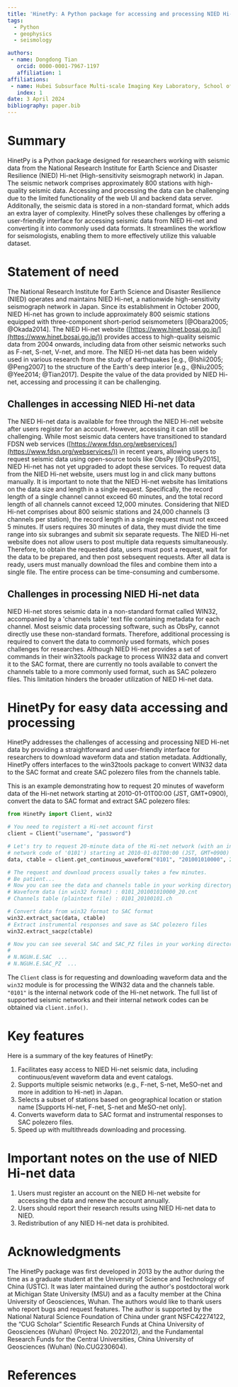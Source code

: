 ```yaml
---
title: 'HinetPy: A Python package for accessing and processing NIED Hi-net seismic data'
tags:
  - Python
  - geophysics
  - seismology

authors:
 - name: Dongdong Tian
   orcid: 0000-0001-7967-1197
   affiliation: 1
affiliations:
 - name: Hubei Subsurface Multi-scale Imaging Key Laboratory, School of Geophysics and Geomatics, China University of Geosciences, Wuhan 430074, China
   index: 1
date: 3 April 2024
bibliography: paper.bib
---
```


# Summary

HinetPy is a Python package designed for researchers working with seismic data from the
National Research Institute for Earth Science and Disaster Resilience (NIED) Hi-net
(High-sensitivity seismograph network) in Japan. The seismic network comprises approximately
800 stations with high-quality seismic data. Accessing and processing the data can be
challenging due to the limited functionality of the web UI and backend data server.
Additonally, the seismic data is stored in a non-standard format, which adds an extra
layer of complexity. HinetPy solves these challenges by offering a user-friendly interface
for accessing seismic data from NIED Hi-net and converting it into commonly used data
formats. It streamlines the workflow for seismologists, enabling them to more effectively
utilize this valuable dataset.

# Statement of need

The National Research Institute for Earth Science and Disaster Resilience (NIED) operates
and maintains NIED Hi-net, a nationwide high-sensitivity seismograph network in Japan.
Since its establishment in October 2000, NIED Hi-net has grown to include approximately
800 seismic stations equipped with three-component short-period seismometers [@Obara2005; @Okada2014].
The NIED Hi-net website ([https://www.hinet.bosai.go.jp/](https://www.hinet.bosai.go.jp/))
provides access to high-quality seismic data from 2004 onwards, including data from
other seismic networks such as F-net, S-net, V-net, and more. The NIED Hi-net data has
been widely used in various research from the study of earthquakes [e.g., @Ishii2005; @Peng2007]
to the structure of the Earth's deep interior [e.g., @Niu2005; @Yee2014; @Tian2017].
Despite the value of the data provided by NIED Hi-net, accessing and processing it can be challenging.

## Challenges in accessing NIED Hi-net data

The NIED Hi-net data is available for free through the NIED Hi-net website after users
register for an account. However, accessing it can still be challenging. While most seismic
data centers have transitioned to standard FDSN web services
([https://www.fdsn.org/webservices/](https://www.fdsn.org/webservices/)) in recent years,
allowing users to request seismic data using open-source tools like ObsPy [@ObsPy2015],
NIED Hi-net has not yet upgraded to adopt these services. To request data
from the NIED Hi-net website, users must log in and click many buttons manually.
It is important to note that the NIED Hi-net website has limitations on the data
size and length in a single request. Specifically, the record length of a single channel
cannot exceed 60 minutes, and the total record length of
all channels cannot exceed 12,000 minutes. Considering that NIED Hi-net comprises about 800 seismic
stations and 24,000 channels (3 channels per station), the record length in a single
request must not exceed 5 minutes. If users requires 30 minutes of data, they must divide the
time range into six subranges and submit six separate requests. The NIED Hi-net website
does not allow users to post multiple data requests simultaneously. Therefore, to obtain
the requested data, users must post a request, wait for the data to be prepared, and then
post sebsequent requests. After all data is ready, users must manually download the files
and combine them into a single file. The entire process can be time-consuming and cumbersome.

## Challenges in processing NIED Hi-net data

NIED Hi-net stores seismic data in a non-standard format called WIN32, accompanied by a
'channels table' text file containing metadata for each channel. Most seismic data processing
software, such as ObsPy, cannot directly use these non-standard formats. Therefore, additional
processing is required to convert the data to commonly used formats, which poses challenges
for researches. Although NIED Hi-net provides a set of commands in their win32tools package
to process WIN32 data and convert it to the SAC format, there are currently no tools available
to convert the channels table to a more commonly used format, such as SAC polezero files.
This limitation hinders the broader utilization of NIED Hi-net data.

# HinetPy for easy data accessing and processing

HinetPy addresses the challenges of accessing and processing NIED Hi-net data by providing
a straightforward and user-friendly interface for researchers to download waveform data and
station metadata. Addtionally, HinetPy offers interfaces to the win32tools package to convert
WIN32 data to the SAC format and create SAC polezero files from the channels table.

This is an example demonstrating how to request 20 minutes of waveform data of the Hi-net
network starting at 2010-01-01T00:00 (JST, GMT+0900), convert the data to SAC format
and extract SAC polezero files:
```python
from HinetPy import Client, win32

# You need to registert a Hi-net account first
client = Client("username", "password")

# Let's try to request 20-minute data of the Hi-net network (with an internal
# network code of '0101') starting at 2010-01-01T00:00 (JST, GMT+0900)
data, ctable = client.get_continuous_waveform("0101", "201001010000", 20)

# The request and download process usually takes a few minutes.
# Be patient...
# Now you can see the data and channels table in your working directory
# Waveform data (in win32 format) : 0101_201001010000_20.cnt
# Channels table (plaintext file) : 0101_20100101.ch

# Convert data from win32 format to SAC format
win32.extract_sac(data, ctable)
# Extract instrumental responses and save as SAC polezero files
win32.extract_sacpz(ctable)

# Now you can see several SAC and SAC_PZ files in your working directory.
#
# N.NGUH.E.SAC  ...
# N.NGUH.E.SAC_PZ  ...
```

The `Client` class is for requesting and downloading waveform data and the `win32` module
is for processing the WIN32 data and the channels table. `"0101"` is the internal network code
of the Hi-net network. The full list of supported seismic networks and their internal
network codes can be obtained via `client.info()`.

# Key features

Here is a summary of the key features of HinetPy:

1. Facilitates easy access to NIED Hi-net seismic data, including continuous/event waveform
   data and event catalogs.
2. Supports multiple seismic networks (e.g., F-net, S-net, MeSO-net and more in addition
   to Hi-net) in Japan.
3. Selects a subset of stations based on geographical location or station name [Supports
   Hi-net, F-net, S-net and MeSO-net only].
4. Converts waveform data to SAC format and instrumental responses to SAC polezero files.
5. Speed up with multithreads downloading and processing.

# Important notes on the use of NIED Hi-net data

1. Users must register an account on the NIED Hi-net website for accessing the data and
   renew the account annually.
2. Users should report their research results using NIED Hi-net data to NIED.
3. Redistribution of any NIED Hi-net data is prohibited.

# Acknowledgments

The HinetPy package was first developed in 2013 by the author during the time as a graduate
student at the University of Science and Technology of China (USTC). It was later maintained
during the author's postdoctoral work at Michigan State University (MSU) and as a faculty
member at the China University of Geosciences, Wuhan. The authors would like to thank
users who report bugs and request features. The author is supported by
the National Natural Science Foundation of China under grant NSFC42274122,
the “CUG Scholar” Scientific Research Funds at China University of Geosciences (Wuhan) (Project No. 2022012),
and the Fundamental Research Funds for the Central Universities, China University of Geosciences (Wuhan) (No.CUG230604).

# References
